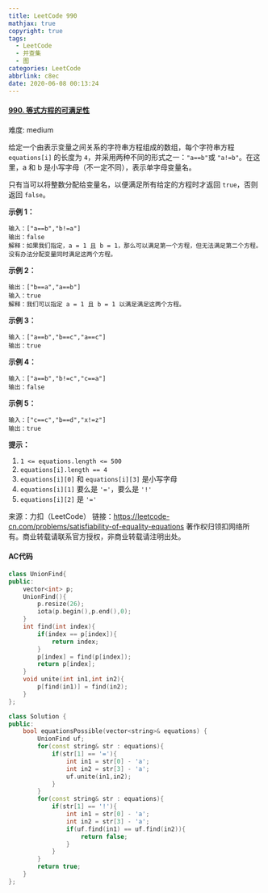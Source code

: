 ```yaml
---
title: LeetCode 990
mathjax: true
copyright: true
tags:
  - LeetCode
  - 并查集
  - 图
categories: LeetCode
abbrlink: c8ec
date: 2020-06-08 00:13:24
---
```


#### [990. 等式方程的可满足性](https://leetcode-cn.com/problems/satisfiability-of-equality-equations/)

难度: medium

给定一个由表示变量之间关系的字符串方程组成的数组，每个字符串方程 `equations[i]` 的长度为 `4`，并采用两种不同的形式之一：`"a==b"`或 `"a!=b"`。在这里，a 和 b 是小写字母（不一定不同），表示单字母变量名。

只有当可以将整数分配给变量名，以便满足所有给定的方程时才返回 `true`，否则返回 `false`。 

**示例 1：**

```
输入：["a==b","b!=a"]
输出：false
解释：如果我们指定，a = 1 且 b = 1，那么可以满足第一个方程，但无法满足第二个方程。没有办法分配变量同时满足这两个方程。
```

<!--more-->

**示例 2：**

```
输出：["b==a","a==b"]
输入：true
解释：我们可以指定 a = 1 且 b = 1 以满足满足这两个方程。
```

**示例 3：**

```
输入：["a==b","b==c","a==c"]
输出：true
```

**示例 4：**

```
输入：["a==b","b!=c","c==a"]
输出：false
```

**示例 5：**

```
输入：["c==c","b==d","x!=z"]
输出：true
```

**提示：**

1. `1 <= equations.length <= 500`
2. `equations[i].length == 4`
3. `equations[i][0]` 和 `equations[i][3]` 是小写字母
4. `equations[i][1]` 要么是 `'='`，要么是 `'!'`
5. `equations[i][2]` 是 `'='`

来源：力扣（LeetCode）
链接：https://leetcode-cn.com/problems/satisfiability-of-equality-equations
著作权归领扣网络所有。商业转载请联系官方授权，非商业转载请注明出处。

#### AC代码

```c++
class UnionFind{
public:
    vector<int> p;
    UnionFind(){
        p.resize(26);
        iota(p.begin(),p.end(),0);
    }
    int find(int index){
        if(index == p[index]){
            return index;
        }
        p[index] = find(p[index]);
        return p[index];
    }
    void unite(int in1,int in2){
        p[find(in1)] = find(in2);
    }
};

class Solution {
public:
    bool equationsPossible(vector<string>& equations) {
        UnionFind uf;
        for(const string& str : equations){
            if(str[1] == '='){
                int in1 = str[0] - 'a';
                int in2 = str[3] - 'a';
                uf.unite(in1,in2);
            }
        }
        for(const string& str : equations){
            if(str[1] == '!'){
                int in1 = str[0] - 'a';
                int in2 = str[3] - 'a';
                if(uf.find(in1) == uf.find(in2)){
                    return false;
                }
            }
        }
        return true;
    }
};
```